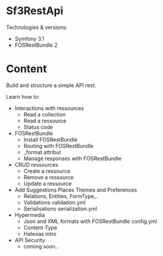 Sf3RestApi
========================

Technologies & versions:
- Symfony 3.1
- FOSRestBundle 2

Content
========================
Build and structure a simple API rest.

Learn how to:
- Interactions with ressources
  - Read a collection
  - Read a ressource
  - Status code
- FOSRestBundle
  - Install FOSRestBundle
  - Routing with FOSRestBundle
  - _format attribut
  - Manage responses with FOSRestBundle
- CRUD ressources
  - Create a ressource
  - Remove a ressource
  - Update a ressource
- Add Suggestions Places Themes and Preferences
  - Relations, Entities, FormType,..
  - Validations validation.yml
  - Serialisations serialization.yml
- Hypermedia
  - Json and XML formats with FOSRestBundle config.yml
  - Content-Type
  - Hateoas intro
- API Security
  - coming soon..
